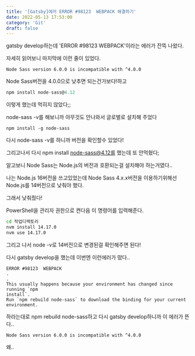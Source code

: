 ```yaml
---
title: '[Gatsby]에러 ERROR #98123  WEBPACK 해결하기'
date: 2022-05-13 17:53:00
category: 'Git'
draft: false
---
```


gatsby develop하는데 'ERROR #98123 WEBPACK'이라는 에러가 잔뜩 나왔다.

자세히 읽어보니 마지막에 이런 줄이 있었다.

```git
Node Sass version 6.0.0 is incompatible with ^4.0.0
```

Node Sass버전을 4.0.0으로 낮추면 되는건가보다!하고 

```javascript
npm install node-sass@4.12
```

이렇게 했는데 먹히지 않았다;;

node-sass -v를 해보니까 아무것도 안나와서 글로벌로 설치해 주었다

```git
npm install -g node-sass
```

다시 node-sass -v를 하니까 버전을 확인할수 있었다!

그리고나서 다시 npm install node-sass@4.12를 했는데 또 안먹혔다;

알고보니 Node Sass는 Node.js의 버전과 호환되는걸 설치해야 하는거였다..



나는 Node.js 16버전을 쓰고있었는데 Node Sass 4.x.x버전을 이용하기위해선 Node.js를 14버전으로 낮춰야 했다.

그래서 낮춰줬다!

PowerShell을 관리자 권한으로 켠다음 이 명령어를 입력해준다.

```cmd
cd 작업디렉토리
nvm install 14.17.0
nvm use 14.17.0
```

그리고 나서 node -v로 14버전으로 변경된걸 확인해주면 된다!

다시 gatsby develop을 했는데 이번엔 이런에러가 떴다..

```git
ERROR #98123  WEBPACK
.
.
This usually happens because your environment has changed since running `npm
install`.
Run `npm rebuild node-sass` to download the binding for your current
environment.
```

하라는대로 npm rebuild node-sass하고 다시 gatsby develop하니까 이 에러가 뜬다..

```git
Node Sass version 6.0.0 is incompatible with ^4.0.0
```

왜..
